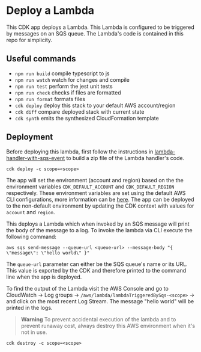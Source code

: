 # Deploy a Lambda

This CDK app deploys a Lambda. This Lambda is configured to be triggered by messages on an SQS queue. The Lambda's code is contained in this repo for simplicity.

## Useful commands

- `npm run build` compile typescript to js
- `npm run watch` watch for changes and compile
- `npm run test` perform the jest unit tests
- `npm run check` checks if files are formatted
- `npm run format` formats files
- `cdk deploy` deploy this stack to your default AWS account/region
- `cdk diff` compare deployed stack with current state
- `cdk synth` emits the synthesized CloudFormation template

## Deployment

Before deploying this lambda, first follow the instructions in [lambda-handler-with-sqs-event](../lambda-handler-with-sqs-event/README.md) to build a zip file of the Lambda handler's code.

`cdk deploy -c scope=<scope>`

The app will set the environment (account and region) based on the the environment variables `CDK_DEFAULT_ACCOUNT` and `CDK_DEFAULT_REGION` respectively. These environment variables are set using the default AWS CLI configurations, more information can be [here](https://docs.aws.amazon.com/cdk/v2/guide/environments.html). The app can be deployed to the non-default environment by updating the CDK context with values for `account` and `region`.

This deploys a Lambda which when invoked by an SQS message will print the body of the message to a log. To invoke the lambda via CLI execute the following command:

`aws sqs send-message --queue-url <queue-url> --message-body "{ \"message\": \"hello world\" }"`

The `queue-url` parameter can either be the SQS queue's name or its URL. This value is exported by the CDK and therefore printed to the command line when the app is deployed.

To find the output of the Lambda visit the AWS Console and go to CloudWatch -> Log groups -> `/aws/lambda/lambdaTriggeredBySqs-<scope>` -> and click on the most recent Log Stream. The message "hello world" will be printed in the logs.

> **Warning** To prevent accidental execution of the lambda and to prevent runaway cost, always destroy this AWS environment when it's not in use.

`cdk destroy -c scope=<scope>`
